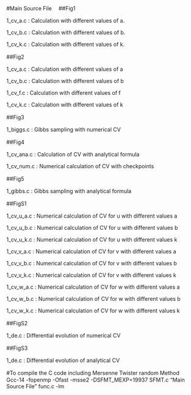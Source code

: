 
#Main Source File　
##Fig1　

1\_cv\_a.c : Calculation with different values of a. 

1\_cv\_b.c : Calculation with different values of b. 

1\_cv\_k.c : Calculation with different values of k. 

##Fig2　

1\_cv\_a.c : Calculation with different values of a  

1\_cv\_b.c : Calculation with different values of b  

1\_cv\_f.c : Calculation with different values of f

1\_cv\_k.c : Calculation with different values of k

##Fig3　

1\_biggs.c : Gibbs sampling with numerical CV  


##Fig4　

1\_cv\_ana.c : Calculation of CV with analytical formula  

1\_cv\_num.c : Numerical calculation of CV with checkpoints

##Fig5　

1\_gibbs.c : Gibbs sampling with analytical formula

##FigS1　

1\_cv\_u\_a.c : Numerical calculation of CV for u with different values a  

1\_cv\_u\_b.c : Numerical calculation of CV for u with different values b  

1\_cv\_u\_k.c : Numerical calculation of CV for u with different values k  

1\_cv\_v\_a.c : Numerical calculation of CV for v with different values a  

1\_cv\_v\_b.c : Numerical calculation of CV for v with different values b  

1\_cv\_v\_k.c : Numerical calculation of CV for v with different values k  

1\_cv\_w\_a.c : Numerical calculation of CV for w with different values a  

1\_cv\_w\_b.c : Numerical calculation of CV for w with different values b  

1\_cv\_w\_k.c : Numerical calculation of CV for w with different values k 

 
##FigS2　

1\_de.c : Differential evolution of numerical CV  

##FigS3　

1_de.c : Differential evolution of analytical CV



#To compile the C code including Mersenne Twister random Method　
Gcc-14 -fopenmp -Ofast -msse2 -DSFMT_MEXP=19937 SFMT.c “Main Source File” func.c -lm
